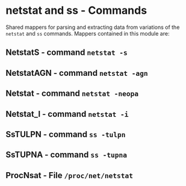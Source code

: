 netstat and ss - Commands
=========================

Shared mappers for parsing and extracting data from variations of the
``netstat`` and ``ss`` commands.  Mappers contained in this module are:

NetstatS - command ``netstat -s``
---------------------------------

NetstatAGN - command ``netstat -agn``
-------------------------------------

Netstat - command ``netstat -neopa``
------------------------------------

Netstat_I - command ``netstat -i``
----------------------------------

SsTULPN - command ``ss -tulpn``
-------------------------------

SsTUPNA - command ``ss -tupna``
-------------------------------

ProcNsat - File ``/proc/net/netstat``
-------------------------------------
